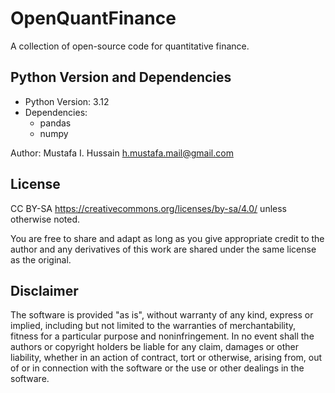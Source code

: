 # OpenQuantFinance
A collection of open-source code for quantitative finance.

## Python Version and Dependencies
- Python Version: 3.12
- Dependencies:
  - pandas
  - numpy

Author: Mustafa I. Hussain <h.mustafa.mail@gmail.com>

## License
CC BY-SA <https://creativecommons.org/licenses/by-sa/4.0/> unless otherwise noted.

You are free to share and adapt as long as you give appropriate 
credit to the author and any derivatives of this work are shared 
under the same license as the original.

## Disclaimer
The software is provided "as is", without warranty 
of any kind, express or implied, including but not limited 
to the warranties of merchantability, fitness for a particular 
purpose and noninfringement. In no event shall the authors or 
copyright holders be liable for any claim, damages or other 
liability, whether in an action of contract, tort or otherwise, 
arising from, out of or in connection with the software or the 
use or other dealings in the software.

